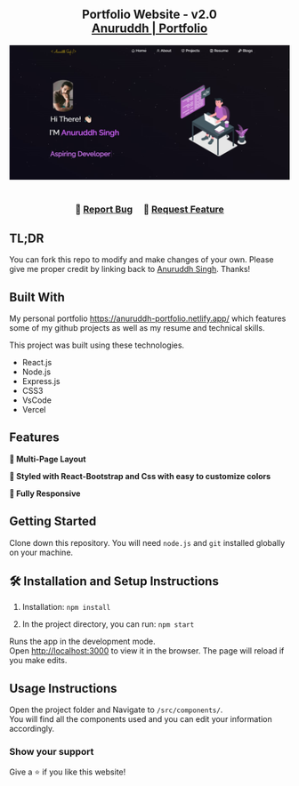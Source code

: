 <h2 align="center">
  Portfolio Website - v2.0<br/>
  <a href="https://anuruddh-portfolio.netlify.app/" target="_blank">Anuruddh | Portfolio</a>
</h2>
<div align="center">
  <img alt="Demo" src="https://github.com/69Moto/anuruddh_portfolio/blob/main/demo.jpg" />
</div>

<br/>

<h3 align="center">
    🔹
    <a href="https://github.com/69Moto/anuruddh_portfolio/issues">Report Bug</a> &nbsp; &nbsp;
    🔹
    <a href="https://github.com/69Moto/anuruddh_portfolio/issues">Request Feature</a>
</h3>

## TL;DR

You can fork this repo to modify and make changes of your own. Please give me proper credit by linking back to [Anuruddh Singh](https://github.com/HelloMoto069). Thanks!

## Built With

My personal portfolio <a href="https://anuruddh-portfolio.netlify.app/" target="_blank">https://anuruddh-portfolio.netlify.app/</a> which features some of my github projects as well as my resume and technical skills.<br/>

This project was built using these technologies.

- React.js
- Node.js
- Express.js
- CSS3
- VsCode
- Vercel

## Features

**📖 Multi-Page Layout**

**🎨 Styled with React-Bootstrap and Css with easy to customize colors**

**📱 Fully Responsive**

## Getting Started

Clone down this repository. You will need `node.js` and `git` installed globally on your machine.

## 🛠 Installation and Setup Instructions

1. Installation: `npm install`

2. In the project directory, you can run: `npm start`

Runs the app in the development mode.\
Open [http://localhost:3000](http://localhost:3000) to view it in the browser.
The page will reload if you make edits.

## Usage Instructions

Open the project folder and Navigate to `/src/components/`. <br/>
You will find all the components used and you can edit your information accordingly.

### Show your support

Give a ⭐ if you like this website!
